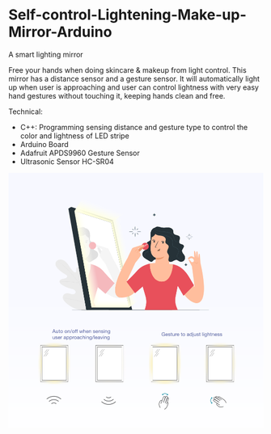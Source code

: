 # Self-control-Lightening-Make-up-Mirror-Arduino
A smart lighting mirror

Free your hands when doing skincare & makeup from light control. This mirror has a distance sensor and a gesture sensor. It will automatically light up when user is approaching and user can control lightness with very easy hand gestures without touching it, keeping hands clean and free.

Technical:
- C++: Programming sensing distance and gesture type to control the color and lightness of LED stripe
- Arduino Board
- Adafruit APDS9960 Gesture Sensor
- Ultrasonic Sensor HC-SR04

![](mirrorBig.png)
